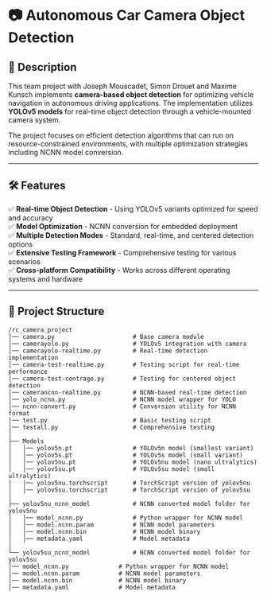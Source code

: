 # 📷 Autonomous Car Camera Object Detection

## 📌 Description
This team project with Joseph Mouscadet, Simon Drouet and Maxime Kunsch implements **camera-based object detection** for optimizing vehicle navigation in autonomous driving applications. The implementation utilizes **YOLOv5 models** for real-time object detection through a vehicle-mounted camera system.

The project focuses on efficient detection algorithms that can run on resource-constrained environments, with multiple optimization strategies including NCNN model conversion.

---

## 🛠️ Features
✅ **Real-time Object Detection** - Using YOLOv5 variants optimized for speed and accuracy  
✅ **Model Optimization** - NCNN conversion for embedded deployment  
✅ **Multiple Detection Modes** - Standard, real-time, and centered detection options  
✅ **Extensive Testing Framework** - Comprehensive testing for various scenarios  
✅ **Cross-platform Compatibility** - Works across different operating systems and hardware  

---

## 📂 Project Structure

```
/rc_camera_project
│── camera.py                      # Base camera module
│── camerayolo.py                  # YOLOv5 integration with camera
│── camerayolo-realtime.py         # Real-time detection implementation
│── camera-test-realtime.py        # Testing script for real-time performance
│── camera-test-centrage.py        # Testing for centered object detection
│── camerancnn-realtime.py         # NCNN-based real-time detection
│── yolo_ncnn.py                   # NCNN model wrapper for YOLO
│── ncnn-convert.py                # Conversion utility for NCNN format
│── test.py                        # Basic testing script
│── testall.py                     # Comprehensive testing
│
├── Models
│   │── yolov5n.pt                 # YOLOv5n model (smallest variant)
│   │── yolov5s.pt                 # YOLOv5s model (small variant)
│   │── yolov5nu.pt                # YOLOv5nu model (nano ultralytics)
│   │── yolov5su.pt                # YOLOv5su model (small ultralytics)
│   │── yolov5nu.torchscript       # TorchScript version of yolov5nu
│   │── yolov5su.torchscript       # TorchScript version of yolov5su
│
├── yolov5nu_ncnn_model            # NCNN converted model folder for yolov5nu
│   │── model_ncnn.py              # Python wrapper for NCNN model
│   │── model.ncnn.param           # NCNN model parameters
│   │── model.ncnn.bin             # NCNN model binary
│   │── metadata.yaml              # Model metadata
│
└── yolov5su_ncnn_model            # NCNN converted model folder for yolov5su
│── model_ncnn.py              # Python wrapper for NCNN model
│── model.ncnn.param           # NCNN model parameters
│── model.ncnn.bin             # NCNN model binary
│── metadata.yaml              # Model metadata
```
